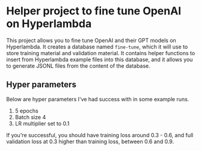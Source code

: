 # Helper project to fine tune OpenAI on Hyperlambda

This project allows you to fine tune OpenAI and their GPT models on Hyperlambda. It creates a database named `fine-tune`, which it will use to store training material and validation material. It contains helper functions to insert from Hyperlambda example files into this database, and it allows you to generate JSONL files from the content of the database.

## Hyper parameters

Below are hyper parameters I've had success with in some example runs.

1. 5 epochs
2. Batch size 4
3. LR multiplier set to 0.1

If you're successful, you should have training loss around 0.3 - 0.6, and full validation loss at 0.3 higher than training loss, between 0.6 and 0.9.

